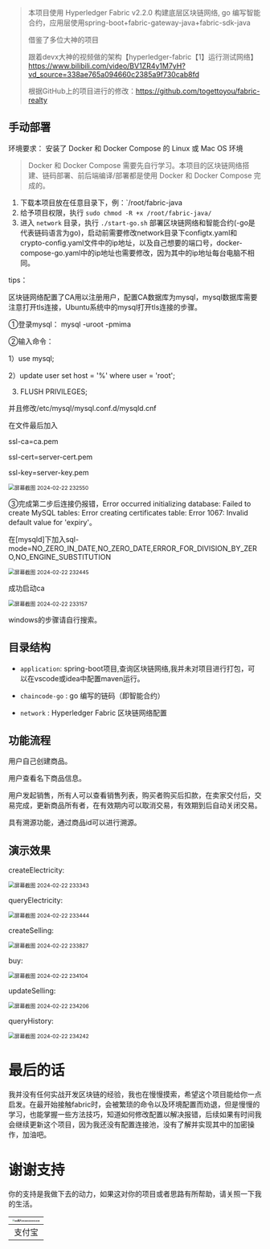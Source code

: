 > 本项目使用 Hyperledger Fabric v2.2.0 构建底层区块链网络, go 编写智能合约，应用层使用spring-boot+fabric-gateway-java+fabric-sdk-java
>
> 借鉴了多位大神的项目
>
> 跟着devx大神的视频做的架构【hyperledger-fabric【1】运行测试网络】https://www.bilibili.com/video/BV1ZR4y1M7yH?vd_source=338ae765a094660c2385a9f730cab8fd
>
> 根据GitHub上的项目进行的修改：https://github.com/togettoyou/fabric-realty

## 手动部署

环境要求： 安装了 Docker 和 Docker Compose 的 Linux 或 Mac OS 环境

> Docker 和 Docker Compose 需要先自行学习。本项目的区块链网络搭建、链码部署、前后端编译/部署都是使用 Docker 和 Docker
> Compose 完成的。

1. 下载本项目放在任意目录下，例：`/root/fabric-java
2. 给予项目权限，执行 `sudo chmod -R +x /root/fabric-java/`
3. 进入 `network` 目录，执行 `./start-go.sh` 部署区块链网络和智能合约(-go是代表链码语言为go)，启动前需要修改network目录下configtx.yaml和crypto-config.yaml文件中的ip地址，以及自己想要的端口号，docker-compose-go.yaml中的ip地址也需要修改，因为其中的ip地址每台电脑不相同。

tips：

区块链网络配置了CA用以注册用户，配置CA数据库为mysql，mysql数据库需要注意打开tls连接，Ubuntu系统中的mysql打开tls连接的步骤。

①登录mysql： mysql -uroot -pmima

②输入命令：

1）use mysql;

2）update user set host = '%' where user = 'root'; 

3)  FLUSH PRIVILEGES;

并且修改/etc/mysql/mysql.conf.d/mysqld.cnf

在文件最后加入

ssl-ca=ca.pem

ssl-cert=server-cert.pem

ssl-key=server-key.pem

<img src="D:\github\fabric-java\image\屏幕截图 2024-02-22 232550.png" alt="屏幕截图 2024-02-22 232550" style="zoom:75%;" />

③完成第二步后连接仍报错，Error occurred initializing database: Failed to create MySQL tables: Error creating certificates table: Error 1067: Invalid default value for 'expiry'。

在[mysqld]下加入sql-mode=NO_ZERO_IN_DATE,NO_ZERO_DATE,ERROR_FOR_DIVISION_BY_ZERO,NO_ENGINE_SUBSTITUTION

<img src="D:\github\fabric-java\image\屏幕截图 2024-02-22 232445.png" alt="屏幕截图 2024-02-22 232445" style="zoom:75%;" />

成功启动ca

<img src="D:\github\fabric-java\image\屏幕截图 2024-02-22 233157.png" alt="屏幕截图 2024-02-22 233157" style="zoom:75%;" />

windows的步骤请自行搜索。

## 目录结构

- `application`: spring-boot项目,查询区块链网络,我并未对项目进行打包，可以在vscode或idea中配置maven运行。


- `chaincode-go` : go 编写的链码（即智能合约）


- `network` : Hyperledger Fabric 区块链网络配置

## 功能流程

用户自己创建商品。

用户查看名下商品信息。

用户发起销售，所有人可以查看销售列表，购买者购买后扣款，在卖家交付后，交易完成，更新商品所有者，在有效期内可以取消交易，有效期到后自动关闭交易。

具有溯源功能，通过商品id可以进行溯源。

## 演示效果

createElectricity:

<img src="D:\github\fabric-java\image\屏幕截图 2024-02-22 233343.png" alt="屏幕截图 2024-02-22 233343" style="zoom:75%;" />

queryElectricity:

<img src="D:\github\fabric-java\image\屏幕截图 2024-02-22 233444.png" alt="屏幕截图 2024-02-22 233444" style="zoom:75%;" />

createSelling:

<img src="D:\github\fabric-java\image\屏幕截图 2024-02-22 233827.png" alt="屏幕截图 2024-02-22 233827" style="zoom:75%;" />

buy:

<img src="D:\github\fabric-java\image\屏幕截图 2024-02-22 234104.png" alt="屏幕截图 2024-02-22 234104" style="zoom:75%;" />

updateSelling:

<img src="D:\github\fabric-java\image\屏幕截图 2024-02-22 234206.png" alt="屏幕截图 2024-02-22 234206" style="zoom:75%;" />

queryHistory:

<img src="D:\github\fabric-java\image\屏幕截图 2024-02-22 234242.png" alt="屏幕截图 2024-02-22 234242" style="zoom:75%;" />

# 最后的话

我并没有任何实战开发区块链的经验，我也在慢慢摸索，希望这个项目能给你一点启发。在最开始接触fabric时，会被繁琐的命令以及环境配置而劝退，但是慢慢的学习，也能掌握一些方法技巧，知道如何修改配置以解决报错，后续如果有时间我会继续更新这个项目，因为我还没有配置连接池，没有了解并实现其中的加密操作，加油吧。

# 谢谢支持

你的支持是我做下去的动力，如果这对你的项目或者思路有所帮助，请关照一下我的生活。

| <img src="D:\github\fabric-java\image\QQ图片20240223001030.jpg" alt="QQ图片20240223001030" style="zoom:25%;" /> |
| :----------------------------------------------------------: |
|                            支付宝                            |
